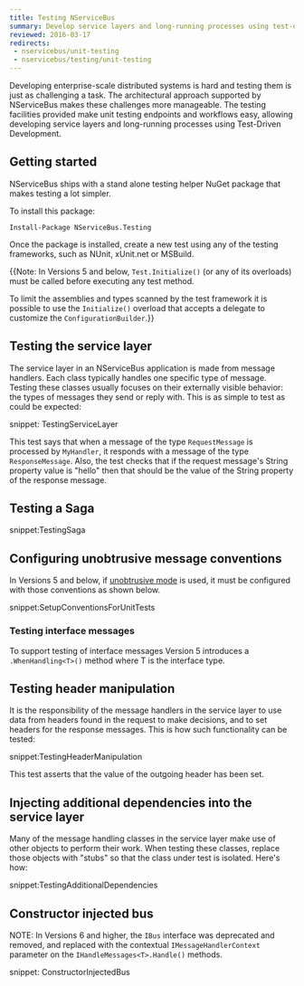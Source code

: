 ```yaml
---
title: Testing NServiceBus
summary: Develop service layers and long-running processes using test-driven development.
reviewed: 2016-03-17
redirects:
 - nservicebus/unit-testing
 - nservicebus/testing/unit-testing
---
```


Developing enterprise-scale distributed systems is hard and testing them is just as challenging a task. The architectural approach supported by NServiceBus makes these challenges more manageable. The testing facilities provided make unit testing endpoints and workflows easy, allowing developing service layers and long-running processes using Test-Driven Development.


## Getting started

NServiceBus ships with a stand alone testing helper NuGet package that makes testing a lot simpler.

To install this package:

```
Install-Package NServiceBus.Testing
```

Once the package is installed, create a new test using any of the testing frameworks, such as NUnit, xUnit.net or MSBuild.

{{Note: In Versions 5 and below, `Test.Initialize()` (or any of its overloads) must be called before executing any test method.

To limit the assemblies and types scanned by the test framework it is possible to use the `Initialize()` overload that accepts a delegate to customize the `ConfigurationBuilder`.}}


## Testing the service layer

The service layer in an NServiceBus application is made from message handlers. Each class typically handles one specific type of message. Testing these classes usually focuses on their externally visible behavior: the types of messages they send or reply with. This is as simple to test as could be expected:

snippet: TestingServiceLayer

This test says that when a message of the type `RequestMessage` is processed by `MyHandler`, it responds with a message of the type `ResponseMessage`. Also, the test checks that if the request message's String property value is "hello" then that should be the value of the String property of the response message.


## Testing a Saga

snippet:TestingSaga


## Configuring unobtrusive message conventions

In Versions 5 and below, if [unobtrusive mode](/nservicebus/messaging/unobtrusive-mode.md) is used, it must be configured with those conventions as shown below.

snippet:SetupConventionsForUnitTests


### Testing interface messages

To support testing of interface messages Version 5 introduces a `.WhenHandling<T>()` method where T is the interface type.


## Testing header manipulation

It is the responsibility of the message handlers in the service layer to use data from headers found in the request to make decisions, and to set headers for the response messages. This is how such functionality can be tested:

snippet:TestingHeaderManipulation

This test asserts that the value of the outgoing header has been set.


## Injecting additional dependencies into the service layer

Many of the message handling classes in the service layer make use of other objects to perform their work. When testing these classes, replace those objects with "stubs" so that the class under test is isolated. Here's how:

snippet:TestingAdditionalDependencies


## Constructor injected bus

NOTE: In Versions 6 and higher, the `IBus` interface was deprecated and removed, and replaced with the contextual `IMessageHandlerContext` parameter on the `IHandleMessages<T>.Handle()` methods.

snippet: ConstructorInjectedBus
